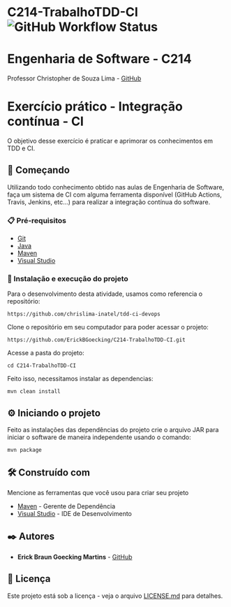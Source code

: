 # C214-TrabalhoTDD-CI ![GitHub Workflow Status](https://img.shields.io/github/workflow/status/ErickBGoecking/C214-TrabalhoTDD-CI/InimigoCI)

# Engenharia de Software - C214

Professor Christopher de Souza Lima - [GitHub ](https://github.com/chrislima-inatel)

# Exercício prático - Integração contínua - CI
O objetivo desse exercício é praticar e aprimorar os conhecimentos em TDD e CI.

## 🚀 Começando
Utilizando todo conhecimento obtido nas aulas de Engenharia de Software, faça um sistema de CI com alguma ferramenta disponível (GitHub Actions, Travis, Jenkins, etc...) para realizar a integração contínua do software.

### 📋 Pré-requisitos
- [Git](https://git-scm.com/)
- [Java](https://www.java.com/pt-BR/)
- [Maven](https://maven.apache.org/)
- [Visual Studio](https://code.visualstudio.com/)

### 🔧 Instalação e execução do projeto

Para o desenvolvimento desta atividade, usamos como referencia o repositório:

```
https://github.com/chrislima-inatel/tdd-ci-devops
```

Clone o repositório em seu computador para poder acessar o projeto:
```
https://github.com/ErickBGoecking/C214-TrabalhoTDD-CI.git
```
Acesse a pasta do projeto:

```
cd C214-TrabalhoTDD-CI
```

Feito isso, necessitamos instalar as dependencias: 

```
mvn clean install
```

## ⚙️ Iniciando o projeto

Feito as instalações das dependências do projeto crie o arquivo JAR para iniciar o software de maneira independente usando o comando:

```
mvn package
```

## 🛠️ Construído com

Mencione as ferramentas que você usou para criar seu projeto

* [Maven](https://maven.apache.org/) - Gerente de Dependência
* [Visual Studio](https://code.visualstudio.com/) - IDE de Desenvolvimento

## ✒️ Autores

* **Erick Braun Goecking Martins** - [GitHub ](https://github.com/ErickBGoecking)


## 📄 Licença

Este projeto está sob a licença - veja o arquivo [LICENSE.md](https://github.com/ErickBGoecking/C214-TrabalhoTDD-CI/blob/main/LICENSE) para detalhes.

